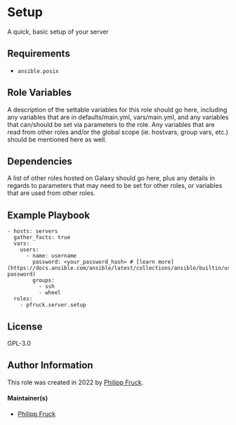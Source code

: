 Setup
=========

A quick, basic setup of your server

Requirements
------------

- `ansible.posix`

Role Variables
--------------

A description of the settable variables for this role should go here, including any variables that are in defaults/main.yml, vars/main.yml, and any variables that can/should be set via parameters to the role. Any variables that are read from other roles and/or the global scope (ie. hostvars, group vars, etc.) should be mentioned here as well.

Dependencies
------------

A list of other roles hosted on Galaxy should go here, plus any details in regards to parameters that may need to be set for other roles, or variables that are used from other roles.

Example Playbook
----------------

    - hosts: servers
      gather_facts: true
      vars:
        users:
          - name: username
            password: <your_password_hash> # [learn more](https://docs.ansible.com/ansible/latest/collections/ansible/builtin/user_module.html#parameter-password)
            groups:
              - ssh
              - wheel
      roles:
        - pfruck.server.setup

License
-------

GPL-3.0

Author Information
------------------

This role was created in 2022 by [Philipp Fruck](p-fruck.eu).

#### Maintainer(s)

- [Philipp Fruck](https://github.com/p-fruck)
